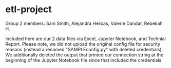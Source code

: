 # etl-project

Group 2 members:
Sam Smith,
Alejandra Herbas,
Valerie Dandar,
Rebekah H.

Included here are our 2 data files via Excel, Jupyter Notebook, and Technial Report. 
Please note, we did not upload the original config file for security reasons (instead a renamed "SAMPLEconfig.py" with deleted credentials). We additionally deleted the output that printed our connection string at the beginning of the Jupyter Notebook file since that included the credentials.
